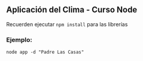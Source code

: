 ## Aplicación del Clima - Curso Node

Recuerden ejecutar ```npm install``` para las librerías

### Ejemplo:

```
node app -d "Padre Las Casas"
```
